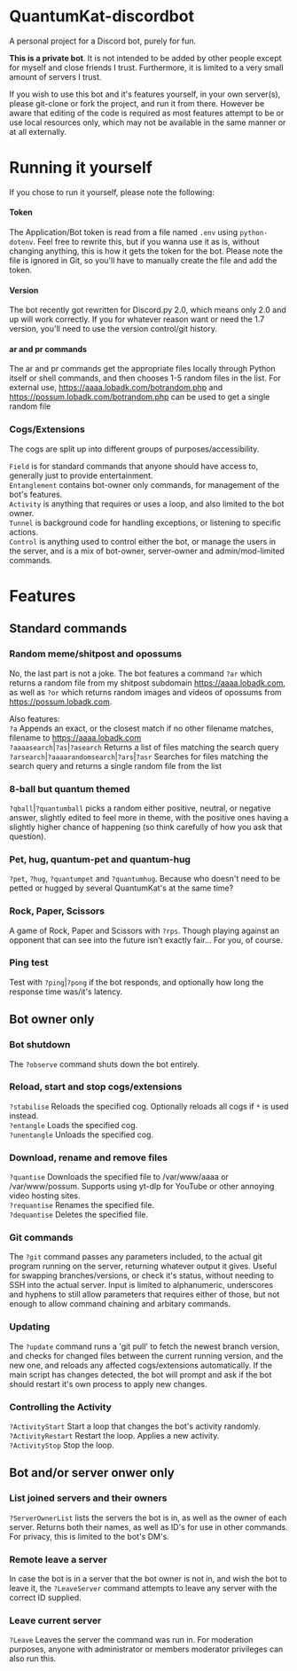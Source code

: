 # QuantumKat-discordbot
A personal project for a Discord bot, purely for fun.

**This is a private bot**. It is not intended to be added by other people except for myself and close friends I trust. Furthermore, it is limited to a very small amount of servers I trust.

If you wish to use this bot and it's features yourself, in your own server(s), please git-clone or fork the project, and run it from there. However be aware that editing of the code is required as most features attempt to be or use local resources only, which may not be available in the same manner or at all externally.

# Running it yourself
If you chose to run it yourself, please note the following:

#### Token
The Application/Bot token is read from a file named `.env` using `python-dotenv`. Feel free to rewrite this, but if you wanna use it as is, without changing anything, this is how it gets the token for the bot. Please note the file is ignored in Git, so you'll have to manually create the file and add the token.

#### Version
The bot recently got rewritten for Discord.py 2.0, which means only 2.0 and up will work correctly. If you for whatever reason want or need the 1.7 version, you'll need to use the version control/git history.

#### ar and pr commands
The ar and pr commands get the appropriate files locally through Python itself or shell commands, and then chooses 1-5 random files in the list. For external use, https://aaaa.lobadk.com/botrandom.php and https://possum.lobadk.com/botrandom.php can be used to get a single random file

### Cogs/Extensions
The cogs are split up into different groups of purposes/accessibility.

`Field` is for standard commands that anyone should have access to, generally just to provide entertainment.  
`Entanglement` contains bot-owner only commands, for management of the bot's features.  
`Activity` is anything that requires or uses a loop, and also limited to the bot owner.  
`Tunnel` is background code for handling exceptions, or listening to specific actions.  
`Control` is anything used to control either the bot, or manage the users in the server, and is a mix of bot-owner, server-owner and admin/mod-limited commands.

# Features

## Standard commands
### Random meme/shitpost and opossums
No, the last part is not a joke. The bot features a command `?ar` which returns a random file from my shitpost subdomain https://aaaa.lobadk.com, as well as `?or` which returns random images and videos of opossums from https://possum.lobadk.com.

Also features:  
`?a` Appends an exact, or the closest match if no other filename matches, filename to https://aaaa.lobadk.com  
`?aaaasearch`|`?as`|`?asearch` Returns a list of files matching the search query  
`?arsearch`|`?aaaarandomsearch`|`?ars`|`?asr` Searches for files matching the search query and returns a single random file from the list

### 8-ball but quantum themed
`?qball`|`?quantumball` picks a random either positive, neutral, or negative answer, slightly edited to feel more in theme, with the positive ones having a slightly higher chance of happening (so think carefully of how you ask that question).

### Pet, hug, quantum-pet and quantum-hug
`?pet`, `?hug`, `?quantumpet` and `?quantumhug`.
Because who doesn't need to be petted or hugged by several QuantumKat's at the same time?

### Rock, Paper, Scissors
A game of Rock, Paper and Scissors with `?rps`. Though playing against an opponent that can see into the future isn't exactly fair... For you, of course.

### Ping test
Test with `?ping`|`?pong` if the bot responds, and optionally how long the response time was/it's latency.

## Bot owner only
### Bot shutdown
The `?observe` command shuts down the bot entirely.

### Reload, start and stop cogs/extensions
`?stabilise` Reloads the specified cog. Optionally reloads all cogs if `*` is used instead.  
`?entangle` Loads the specified cog.  
`?unentangle` Unloads the specified cog.

### Download, rename and remove files
`?quantise` Downloads the specified file to /var/www/aaaa or /var/www/possum. Supports using yt-dlp for YouTube or other annoying video hosting sites.  
`?requantise` Renames the specified file.  
`?dequantise` Deletes the specified file.

### Git commands
The `?git` command passes any parameters included, to the actual git program running on the server, returning whatever output it gives. Useful for swapping branches/versions, or check it's status, without needing to SSH into the actual server. Input is limited to alphanumeric, underscores and hyphens to still allow parameters that requires either of those, but not enough to allow command chaining and arbitary commands.

### Updating
The `?update` command runs a 'git pull' to fetch the newest branch version, and checks for changed files between the current running version, and the new one, and reloads any affected cogs/extensions automatically. If the main script has changes detected, the bot will prompt and ask if the bot should restart it's own process to apply new changes.

### Controlling the Activity
`?ActivityStart` Start a loop that changes the bot's activity randomly.  
`?ActivityRestart` Restart the loop. Applies a new activity.  
`?ActivityStop` Stop the loop.

## Bot and/or server onwer only
### List joined servers and their owners
`?ServerOwnerList` lists the servers the bot is in, as well as the owner of each server. Returns both their names, as well as ID's for use in other commands. For privacy, this is limited to the bot's DM's.

### Remote leave a server
In case the bot is in a server that the bot owner is not in, and wish the bot to leave it, the `?LeaveServer` command attempts to leave any server with the correct ID supplied.

### Leave current server
`?Leave` Leaves the server the command was run in. For moderation purposes, anyone with administrator or members moderator privileges can also run this.

